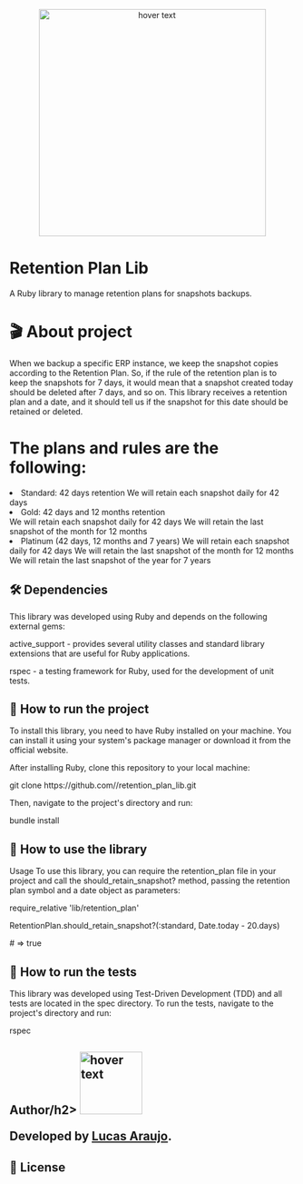 <p align="center">
  <img src="https://portabilis.com.br/wp-content/themes/portabilis-master/assets/img/logo-footer.jpg" width="400" title="hover text">
  
</p>
<h1>Retention Plan Lib</h1>
<p> A Ruby library to manage retention plans for snapshots backups.</p>

<h1> 🎬 About project</h1>

<p> When we backup a specific ERP instance, we keep the snapshot copies according to the Retention Plan. So, if the rule of the retention plan is to keep the snapshots for 7 days, it would mean that a snapshot created today should be deleted after 7 days, and so on. This library receives a retention plan and a date, and it should tell us if the snapshot for this date should be retained or deleted. </p>
    
<h1>The plans and rules are the following:</h1>
  <li> Standard: 42 days retention
    We will retain each snapshot daily for 42 days</li>
  <li> Gold: 42 days and 12 months retention </li>
    We will retain each snapshot daily for 42 days
    We will retain the last snapshot of the month for 12 months
  <li> Platinum (42 days, 12 months and 7 years)
    We will retain each snapshot daily for 42 days
    We will retain the last snapshot of the month for 12 months
    We will retain the last snapshot of the year for 7 years </li>

<h2> 🛠 Dependencies</h2>

<p>This library was developed using Ruby and depends on the following external gems:</p>

<p>active_support - provides several utility classes and standard library extensions that are useful for Ruby applications.</p>

<p>rspec - a testing framework for Ruby, used for the development of unit tests.</p>

<h2> 🚀 How to run the project</h2>

<p>To install this library, you need to have Ruby installed on your machine. You can install it using your system's package manager or download it from the official website.</p>

<p>After installing Ruby, clone this repository to your local machine:</p>

<p> git clone https://github.com/<username>/retention_plan_lib.git </p>

<p>Then, navigate to the project's directory and run:</p>

<p> bundle install </p>


<h2> 📝 How to use the library</h2>

<p> Usage
To use this library, you can require the retention_plan file in your project and call the should_retain_snapshot? method, passing the retention plan symbol and a date object as parameters: </p>

<p> require_relative 'lib/retention_plan' </p>
<p>RetentionPlan.should_retain_snapshot?(:standard, Date.today - 20.days)</p>
# => true 

<h2> 📝 How to run the tests</h2>

This library was developed using Test-Driven Development (TDD) and all tests are located in the spec directory. To run the tests, navigate to the project's directory and run:

<p> rspec </p>

<h2> Author/h2>

<img src="https://avatars.githubusercontent.com/u/68801163?s=96&v=4" width="110" title="hover text">

<p>Developed by <a href="https://www.linkedin.com/in/lucasaraujomouta/">Lucas Araujo</a>.</strong></p>

<h2> 📝 License</h2>
